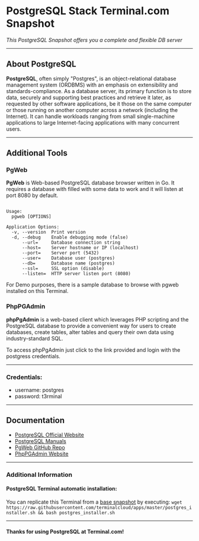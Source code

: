 # **PostgreSQL Stack** Terminal.com Snapshot
*This PostgreSQL Snapshot offers you a complete and flexible DB server*

---

## About PostgreSQL

**PostgreSQL**, often simply "Postgres", is an object-relational database management system (ORDBMS) with an emphasis on extensibility and standards-compliance. As a database server, its primary function is to store data, securely and supporting best practices and retrieve it later, as requested by other software applications, be it those on the same computer or those running on another computer across a network (including the Internet). It can handle workloads ranging from small single-machine applications to large Internet-facing applications with many concurrent users.

---

## Additional Tools

### PgWeb
**PgWeb** is Web-based PostgreSQL database browser written in Go. It requires a database with filled with some data to work and it will listen at port 8080 by default.

```

Usage:
  pgweb [OPTIONS]

Application Options:
  -v, --version  Print version
  -d, --debug    Enable debugging mode (false)
      --url=     Database connection string
      --host=    Server hostname or IP (localhost)
      --port=    Server port (5432)
      --user=    Database user (postgres)
      --db=      Database name (postgres)
      --ssl=     SSL option (disable)
      --listen=  HTTP server listen port (8080)

```

For Demo purposes, there is a sample database to browse with pgweb installed on this Terminal.

### PhpPGAdmin
**phpPgAdmin** is a web-based client which leverages PHP scripting and the PostgreSQL database to provide a convenient way for users to create databases, create tables, alter tables and query their own data using industry-standard SQL.

To access phpPgAdmin just click to the link provided and login with the postgress credentials.


---


### Credentials:

- username: postgres
- password: t3rminal


---

## Documentation
- [PostgreSQL Official Website](http://www.postgresql.org/)
- [PostgreSQL Manuals](http://www.postgresql.org/docs/manuals/)
- [PgWeb GitHub Repo](https://github.com/sosedoff/pgweb)
- [PhpPGAdmin Website](http://phppgadmin.sourceforge.net/doku.php)

---


### Additional Information
#### PostgreSQL Terminal automatic installation:
You can replicate this Terminal from a [base snapshot](https://www.terminal.com/tiny/FzpHiTXG1K) by executing:
`wget https://raw.githubusercontent.com/terminalcloud/apps/master/postgres_installer.sh && bash postgres_installer.sh`


---

#### Thanks for using PostgreSQL at Terminal.com!
